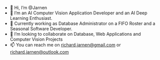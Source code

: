 - 👋 Hi, I’m @Jarnen
- 👀 I’m an AI Computer Vision Application Developer and an AI Deep Learning Enthusiast.
- 🌱 Currently working as Database Administrator on a FIFO Roster and  a Seasonal Software Developer.  
- 💞️ I’m looking to collaborate on Database, Web Applications and Computer Vision Projects
- 📫 You can reach me on richard.jarnen@gmail.com or richard.jarnen@outlook.com

<!---
Jarnen/Jarnen is a ✨ special ✨ repository because its `README.md` (this file) appears on your GitHub profile.
You can click the Preview link to take a look at your changes.
--->
